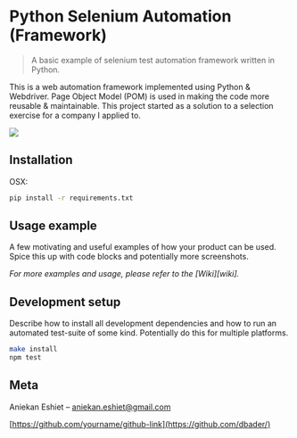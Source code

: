 # Python Selenium Automation (Framework)
> A basic example of selenium test automation framework written in Python.

This is a web automation framework implemented using Python & Webdriver. Page Object Model (POM) is used in making the code more reusable & maintainable. This project started as a solution to a selection exercise for a company I applied to.

![](header.png)

## Installation

OSX:

```sh
pip install -r requirements.txt
```

## Usage example

A few motivating and useful examples of how your product can be used. Spice this up with code blocks and potentially more screenshots.

_For more examples and usage, please refer to the [Wiki][wiki]._

## Development setup

Describe how to install all development dependencies and how to run an automated test-suite of some kind. Potentially do this for multiple platforms.

```sh
make install
npm test
```

## Meta

Aniekan Eshiet – aniekan.eshiet@gmail.com

[https://github.com/yourname/github-link](https://github.com/dbader/)

